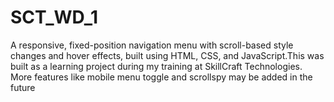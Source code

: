 # SCT_WD_1
A responsive, fixed-position navigation menu with scroll-based style changes and hover effects, built using HTML, CSS, and JavaScript.This was built as a learning project during my training at SkillCraft Technologies. More features like mobile menu toggle and scrollspy may be added in the future
